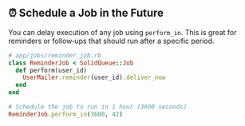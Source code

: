 ## ⏰ Schedule a Job in the Future

You can delay execution of any job using `perform_in`. This is great for reminders or follow‑ups that should run after a specific period.

```ruby
# app/jobs/reminder_job.rb
class ReminderJob < SolidQueue::Job
  def perform(user_id)
    UserMailer.reminder(user_id).deliver_now
  end
end
```

```ruby
# Schedule the job to run in 1 hour (3600 seconds)
ReminderJob.perform_in(3600, 42)
```